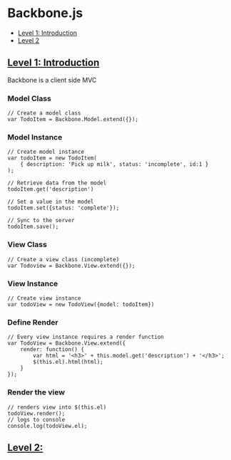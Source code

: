# Backbone.js
* [Level 1: Introduction](#1)
* [Level 2](#2)

## <a id='1'></a>[Level 1: Introduction](http://backbone.codeschool.com/levels/1)
Backbone is a client side MVC

### Model Class
    // Create a model class
    var TodoItem = Backbone.Model.extend({});

### Model Instance
	// Create model instance
	var todoItem = new TodoItem(
		{ description: 'Pick up milk', status: 'incomplete', id:1 }
	);

	// Retrieve data from the model
	todoItem.get('description')

	// Set a value in the model
	todoItem.set({status: 'complete'});

	// Sync to the server
	todoItem.save();

### View Class
	// Create a view class (incomplete)
	var Todoview = Backbone.View.extend({});

### View Instance
	// Create view instance
	var todoView = new TodoView({model: todoItem})

### Define Render
	// Every view instance requires a render function
	var TodoView = Backbone.View.extend({
		render: function() {
			var html = '<h3>' + this.model.get('description') + '</h3>';
			$(this.el).html(html);
		}
	});

### Render the view
	// renders view into $(this.el)
	todoView.render();
	// logs to console
	console.log(todoView.el);

## <a id='2'></a>[Level 2: ]()